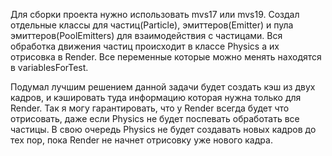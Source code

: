 Для сборки проекта нужно использовать mvs17 или mvs19.
Создал отдельные классы для частиц(Particle), эмиттеров(Emitter) и пула эмиттеров(PoolEmitters) для взаимодействия с частицами.
Вся обработка движения частиц происходит в классе Physics а их отрисовка в Render.
Все переменные которые можно менять находятся в variablesForTest.

Подумал лучшим решением данной задачи будет создать кэш из двух кадров, и
кэшировать туда информацию которая нужна только для Render. Так я могу
гарантировать, что у Render всегда будет что отрисовать, даже если Physics не
будет поспевать обработать все частицы.
В свою очередь Physics не будет создавать новых кадров до тех пор, пока Render
не начнет отрисовку уже нового кадра.
